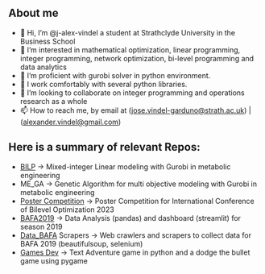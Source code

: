 ## About me
- 👋 Hi, I’m @j-alex-vindel a student at Strathclyde University in the Business School 
- 👀 I’m interested in mathematical optimization, linear programming, integer programming, network optimization, bi-level programming and data analytics
- 🌱 I’m proficient with gurobi solver in python environment.
- 🌱 I work comfortably with several python libraries.
- 💞️ I’m looking to collaborate on integer programming and operations research as a whole
- 📫 How to reach me, by email at (jose.vindel-garduno@strath.ac.uk) | (alexander.vindel@gmail.com)

## Here is a summary of relevant Repos:
- [BILP](https://github.com/j-alex-vindel/Optimistic-Pessimistic-MetNet-KO) -> Mixed-integer Linear modeling with Gurobi in metabolic engineering
- ME_GA -> Genetic Algorithm for multi objective modeling with Gurobi in metabolic engineering
- [Poster Competition](https://github.com/j-alex-vindel/Bi-Level-Conference23) -> Poster Competition for International Conference of Bilevel Optimization 2023
- [BAFA2019](https://github.com/j-alex-vindel/BAFA_2019_Project) -> Data Analysis (pandas) and dashboard (streamlit) for season 2019 
- [Data_BAFA](https://github.com/j-alex-vindel/DATA_BAFA) Scrapers -> Web crawlers and scrapers to collect data for BAFA 2019 (beautifulsoup, selenium)
- [Games Dev](https://github.com/j-alex-vindel/Games_Dev) -> Text Adventure game in python and a dodge the bullet game using pygame 

<!---
jose-vindel/jose-vindel is a ✨ special ✨ repository because its `README.md` (this file) appears on your GitHub profile.
You can click the Preview link to take a look at your changes.
--->

